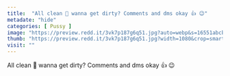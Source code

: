 ```yaml
---
title:  "All clean 🧼 wanna get dirty? Comments and dms okay 👍 😉"
metadate: "hide"
categories: [ Pussy ]
image: "https://preview.redd.it/3vk7p187g6q51.jpg?auto=webp&s=16551abcb36565cf7f4ee3260773f187b1bee7d2"
thumb: "https://preview.redd.it/3vk7p187g6q51.jpg?width=1080&crop=smart&auto=webp&s=6eb6b3360596da35c5689fbd4344dbcb8716d66f"
visit: ""
---
```

All clean 🧼 wanna get dirty? Comments and dms okay 👍 😉
